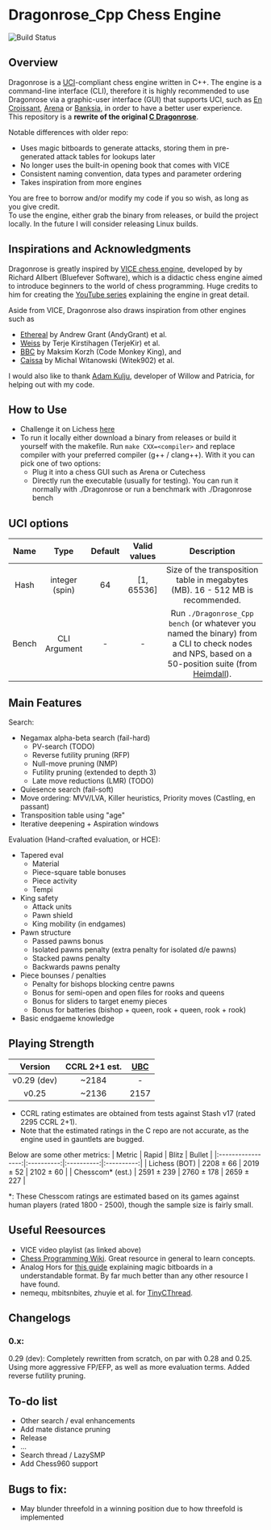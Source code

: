 # Dragonrose_Cpp Chess Engine

![Build Status](https://github.com/TampliteSK/Dragonrose_Cpp/actions/workflows/build.yml/badge.svg)

## Overview
Dragonrose is a [UCI](https://en.wikipedia.org/wiki/Universal_Chess_Interface)-compliant chess engine written in C++. 
The engine is a command-line interface (CLI), therefore it is highly recommended to use Dragonrose via a graphic-user interface (GUI) that supports UCI, 
such as [En Croissant](https://encroissant.org/), [Arena](http://www.playwitharena.de/) or [Banksia](https://banksiagui.com/), in order to have a better user experience. <br>
This repository is a **rewrite of the original [C Dragonrose](https://github.com/TampliteSK/dragonrose)**. <br>

Notable differences with older repo: <br>
- Uses magic bitboards to generate attacks, storing them in pre-generated attack tables for lookups later
- No longer uses the built-in opening book that comes with VICE
- Consistent naming convention, data types and parameter ordering
- Takes inspiration from more engines

You are free to borrow and/or modify my code if you so wish, as long as you give credit. <br>
To use the engine, either grab the binary from releases, or build the project locally. In the future I will consider releasing Linux builds. <br>

## Inspirations and Acknowledgments
Dragonrose is greatly inspired by [VICE chess engine](https://github.com/bluefeversoft/vice/tree/main/Vice11/src), developed by by Richard Allbert (Bluefever Software), 
which is a didactic chess engine aimed to introduce beginners to the world of chess programming. Huge credits to him for creating the [YouTube series](https://www.youtube.com/playlist?list=PLZ1QII7yudbc-Ky058TEaOstZHVbT-2hg) explaining the engine in great detail. <br>

Aside from VICE, Dragonrose also draws inspiration from other engines such as 
- [Ethereal](https://github.com/AndyGrant/Ethereal) by Andrew Grant (AndyGrant) et al.
- [Weiss](https://github.com/TerjeKir/weiss) by Terje Kirstihagen (TerjeKir) et al.
- [BBC](https://github.com/maksimKorzh/bbc/tree/master) by Maksim Korzh (Code Monkey King), and
- [Caissa](https://github.com/Witek902/Caissa) by Michal Witanowski (Witek902) et al.

I would also like to thank [Adam Kulju](https://github.com/Adam-Kulju), developer of Willow and Patricia, for helping out with my code.

## How to Use

- Challenge it on Lichess [here](https://lichess.org/@/DragonroseDev)
- To run it locally either download a binary from releases or build it yourself with the makefile. Run `make CXX=<compiler>` and replace compiler with your preferred compiler (g++ / clang++). With it you can pick one of two options:
  - Plug it into a chess GUI such as Arena or Cutechess
  - Directly run the executable (usually for testing). You can run it normally with ./Dragonrose or run a benchmark with ./Dragonrose bench

## UCI options

| Name  |      Type       | Default |  Valid values  | Description                                                                                             |
|:-----:|:---------------:|:-------:|:--------------:|:-------------------------------------------------------------------------------------------------------:|
| Hash  | integer (spin)  |    64   |   [1, 65536]   | Size of the transposition table in megabytes (MB). 16 - 512 MB is recommended.                               |
| Bench |  CLI Argument   |    -    |        -       | Run `./Dragonrose_Cpp bench` (or whatever you named the binary) from a CLI to check nodes and NPS, based on a 50-position suite (from [Heimdall](https://git.nocturn9x.space/nocturn9x/heimdall)).|

## Main Features

Search:
- Negamax alpha-beta search (fail-hard)
  - PV-search (TODO)
  - Reverse futility pruning (RFP)
  - Null-move pruning (NMP)
  - Futility pruning (extended to depth 3)
  - Late move reductions (LMR) (TODO)
- Quiesence search (fail-soft)
- Move ordering: MVV/LVA, Killer heuristics, Priority moves (Castling, en passant)
- Transposition table using "age"
- Iterative deepening + Aspiration windows

Evaluation (Hand-crafted evaluation, or HCE):
- Tapered eval
  - Material
  - Piece-square table bonuses
  - Piece activity	
  - Tempi
- King safety
  - Attack units
  - Pawn shield
  - King mobility (in endgames)
- Pawn structure
  - Passed pawns bonus
  - Isolated pawns penalty (extra penalty for isolated d/e pawns)
  - Stacked pawns penalty
  - Backwards pawns penalty
- Piece bounses / penalties
  - Penalty for bishops blocking centre pawns
  - Bonus for semi-open and open files for rooks and queens
  - Bonus for sliders to target enemy pieces
  - Bonus for batteries (bishop + queen, rook + queen, rook + rook)
- Basic endgaeme knowledge	 

## Playing Strength
|   Version   | CCRL 2+1 est. | [UBC](https://e4e6.com/) |
|:-----------:|:-------------:|:-----:|
| v0.29 (dev) |     ~2184     |   -   |
|    v0.25    |     ~2136     | 2157  |
- CCRL rating estimates are obtained from tests against Stash v17 (rated 2295 CCRL 2+1).
- Note that the estimated ratings in the C repo are not accurate, as the engine used in gauntlets are bugged.

Below are some other metrics:
|       Metric      |    Rapid   |   Blitz    |   Bullet   |
|:-----------------:|:----------:|:----------:|:----------:|
|   Lichess (BOT)   | 2208 ± 66  | 2019 ± 52  | 2102 ± 60  |
| Chesscom\* (est.) | 2591 ± 239 | 2760 ± 178 | 2659 ± 227 |

\*: These Chesscom ratings are estimated based on its games against human players (rated 1800 - 2500), though the sample size is fairly small.

## Useful Reesources
- VICE video playlist (as linked above)
- [Chess Programming Wiki](https://www.chessprogramming.org/Main_Page). Great resource in general to learn concepts.
- Analog Hors for [this guide](https://analog-hors.github.io/site/magic-bitboards/) explaining magic bitboards in a understandable format. By far much better than any other resource I have found.
- nemequ, mbitsnbites, zhuyie et al. for [TinyCThread](https://github.com/tinycthread/tinycthread/tree/master).

## Changelogs <br>
### 0.x: <br>
0.29 (dev): Completely rewritten from scratch, on par with 0.28 and 0.25. Using more aggressive FP/EFP, as well as more evaluation terms. Added reverse futility pruning.

## To-do list
- Other search / eval enhancements
- Add mate distance pruning
- Release
- ...
- Search thread / LazySMP
- Add Chess960 support

## Bugs to fix:
- May blunder threefold in a winning position due to how threefold is implemented